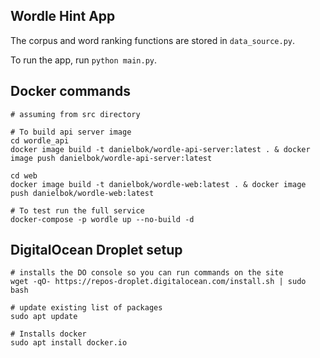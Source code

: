 Wordle Hint App
---------------

The corpus and word ranking functions are stored in `data_source.py`.

To run the app, run `python main.py`.

## Docker commands

```shell
# assuming from src directory

# To build api server image
cd wordle_api
docker image build -t danielbok/wordle-api-server:latest . & docker image push danielbok/wordle-api-server:latest

cd web
docker image build -t danielbok/wordle-web:latest . & docker image push danielbok/wordle-web:latest

# To test run the full service
docker-compose -p wordle up --no-build -d
```

## DigitalOcean Droplet setup

```shell
# installs the DO console so you can run commands on the site
wget -qO- https://repos-droplet.digitalocean.com/install.sh | sudo bash

# update existing list of packages
sudo apt update

# Installs docker
sudo apt install docker.io
```